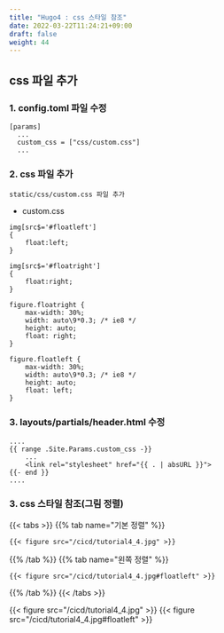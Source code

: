 ```yaml
---
title: "Hugo4 : css 스타일 참조"
date: 2022-03-22T11:24:21+09:00
draft: false
weight: 44
---
```


## css 파일 추가

### 1. config.toml 파일 수정
```
[params]
  ...
  custom_css = ["css/custom.css"]
  ...
```

### 2. css 파일 추가
```
static/css/custom.css 파일 추가
```

- custom.css
```
img[src$='#floatleft']
{
	float:left;
}

img[src$='#floatright']
{
	float:right;
}

figure.floatright {
	max-width: 30%;
	width: auto\9*0.3; /* ie8 */
	height: auto;
	float: right;
}

figure.floatleft {
	max-width: 30%;
	width: auto\9*0.3; /* ie8 */
	height: auto;
	float: left;
}
```

### 3. layouts/partials/header.html 수정
```
....
{{ range .Site.Params.custom_css -}}
    ...
    <link rel="stylesheet" href="{{ . | absURL }}">
{{- end }}
....
```

### 3. css 스타일 참조(그림 정렬)


{{< tabs >}}
{{% tab name="기본 정렬" %}}
``` 
{{< figure src="/cicd/tutorial4_4.jpg" >}}
```
{{% /tab %}}
{{% tab name="왼쪽 정렬" %}}
``` 
{{< figure src="/cicd/tutorial4_4.jpg#floatleft" >}}
```
{{% /tab %}}
{{< /tabs >}}

{{< figure src="/cicd/tutorial4_4.jpg" >}}
{{< figure src="/cicd/tutorial4_4.jpg#floatleft" >}}